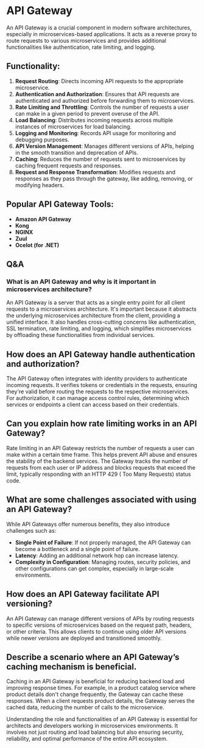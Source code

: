 # API Gateway

An API Gateway is a crucial component in modern software architectures, especially in microservices-based applications.
It acts as a reverse proxy to route requests to various microservices and provides additional functionalities like
authentication, rate limiting, and logging.

## Functionality:

1. **Request Routing**: Directs incoming API requests to the appropriate microservice.
2. **Authentication and Authorization**: Ensures that API requests are authenticated and authorized before forwarding
   them to microservices.
3. **Rate Limiting and Throttling**: Controls the number of requests a user can make in a given period to prevent
   overuse of the API.
4. **Load Balancing**: Distributes incoming requests across multiple instances of microservices for load balancing.
5. **Logging and Monitoring**: Records API usage for monitoring and debugging purposes.
6. **API Version Management**: Manages different versions of APIs, helping in the smooth transition and deprecation of
   APIs.
7. **Caching**: Reduces the number of requests sent to microservices by caching frequent requests and responses.
8. **Request and Response Transformation**: Modifies requests and responses as they pass through the gateway, like
   adding, removing, or modifying headers.

## Popular API Gateway Tools:

- **Amazon API Gateway**
- **Kong**
- **NGINX**
- **Zuul**
- **Ocelot (for .NET)**

## Q&A

### What is an API Gateway and why is it important in microservices architecture?

An API Gateway is a server that acts as a single entry point for all client requests to a microservices
architecture. It's important because it abstracts the underlying microservices architecture from the client, providing a
unified interface. It also handles cross-cutting concerns like authentication, SSL termination, rate limiting, and
logging, which simplifies microservices by offloading these functionalities from individual services.

## How does an API Gateway handle authentication and authorization?

The API Gateway often integrates with identity providers to authenticate incoming requests. It verifies tokens
or credentials in the requests, ensuring they're valid before routing the requests to the respective microservices. For
authorization, it can manage access control rules, determining which services or endpoints a client can access based on
their credentials.

## Can you explain how rate limiting works in an API Gateway?

Rate limiting in an API Gateway restricts the number of requests a user can make within a certain time frame.
This helps prevent API abuse and ensures the stability of the backend services. The Gateway tracks the number of
requests from each user or IP address and blocks requests that exceed the limit, typically responding with an HTTP 429 (
Too Many Requests) status code.

## What are some challenges associated with using an API Gateway?

While API Gateways offer numerous benefits, they also introduce challenges such as:

- **Single Point of Failure**: If not properly managed, the API Gateway can become a bottleneck and a single point of
  failure.
- **Latency**: Adding an additional network hop can increase latency.
- **Complexity in Configuration**: Managing routes, security policies, and other configurations can get complex,
  especially in large-scale environments.

## How does an API Gateway facilitate API versioning?

An API Gateway can manage different versions of APIs by routing requests to specific versions of microservices
based on the request path, headers, or other criteria. This allows clients to continue using older API versions while
newer versions are deployed and transitioned smoothly.

## Describe a scenario where an API Gateway’s caching mechanism is beneficial.

Caching in an API Gateway is beneficial for reducing backend load and improving response times. For example, in
a product catalog service where product details don't change frequently, the Gateway can cache these responses. When a
client requests product details, the Gateway serves the cached data, reducing the number of calls to the microservice.

Understanding the role and functionalities of an API Gateway is essential for architects and developers working in
microservices environments. It involves not just routing and load balancing but also ensuring security, reliability, and
optimal performance of the entire API ecosystem.